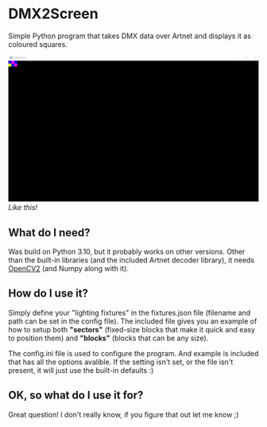 # DMX2Screen

Simple Python program that takes DMX data over Artnet and displays it as coloured squares.

![Demo of squares blinking nice colours](img/random.gif)
*Like this!*


## What do I need?
Was build on Python 3.10, but it probably works on other versions. Other than the built-in libraries (and the included Artnet decoder library), it needs [OpenCV2](https://pypi.org/project/opencv-python/) (and Numpy along with it).

## How do I use it?
Simply define your "lighting fixtures" in the fixtures.json file (filename and path can be set in the config file). The included file gives you an example of how to setup both **"sectors"** (fixed-size blocks that make it quick and easy to position them) and **"blocks"** (blocks that can be any size).

The config.ini file is used to configure the program. And example is included that has all the options avalible. If the setting isn't set, or the file isn't present, it will just use the built-in defaults :)

## OK, so what do I use it for?
Great question! I don't really know, if you figure that out let me know ;)

